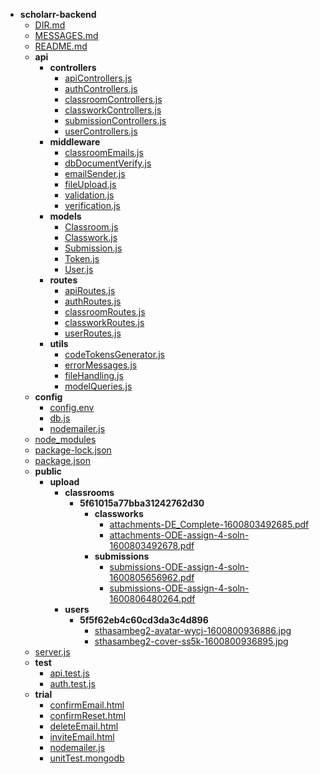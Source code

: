 - __scholarr\-backend__
   - [DIR.md](DIR.md)
   - [MESSAGES.md](MESSAGES.md)
   - [README.md](README.md)
   - __api__
     - __controllers__
       - [apiControllers.js](api/controllers/apiControllers.js)
       - [authControllers.js](api/controllers/authControllers.js)
       - [classroomControllers.js](api/controllers/classroomControllers.js)
       - [classworkControllers.js](api/controllers/classworkControllers.js)
       - [submissionControllers.js](api/controllers/submissionControllers.js)
       - [userControllers.js](api/controllers/userControllers.js)
     - __middleware__
       - [classroomEmails.js](api/middleware/classroomEmails.js)
       - [dbDocumentVerify.js](api/middleware/dbDocumentVerify.js)
       - [emailSender.js](api/middleware/emailSender.js)
       - [fileUpload.js](api/middleware/fileUpload.js)
       - [validation.js](api/middleware/validation.js)
       - [verification.js](api/middleware/verification.js)
     - __models__
       - [Classroom.js](api/models/Classroom.js)
       - [Classwork.js](api/models/Classwork.js)
       - [Submission.js](api/models/Submission.js)
       - [Token.js](api/models/Token.js)
       - [User.js](api/models/User.js)
     - __routes__
       - [apiRoutes.js](api/routes/apiRoutes.js)
       - [authRoutes.js](api/routes/authRoutes.js)
       - [classroomRoutes.js](api/routes/classroomRoutes.js)
       - [classworkRoutes.js](api/routes/classworkRoutes.js)
       - [userRoutes.js](api/routes/userRoutes.js)
     - __utils__
       - [codeTokensGenerator.js](api/utils/codeTokensGenerator.js)
       - [errorMessages.js](api/utils/errorMessages.js)
       - [fileHandling.js](api/utils/fileHandling.js)
       - [modelQueries.js](api/utils/modelQueries.js)
   - __config__
     - [config.env](config/config.env)
     - [db.js](config/db.js)
     - [nodemailer.js](config/nodemailer.js)
   - [node\_modules](node_modules)
   - [package\-lock.json](package-lock.json)
   - [package.json](package.json)
   - __public__
     - __upload__
       - __classrooms__
         - __5f61015a77bba31242762d30__
           - __classworks__
             - [attachments\-DE\_Complete\-1600803492685.pdf](public/upload/classrooms/5f61015a77bba31242762d30/classworks/attachments-DE_Complete-1600803492685.pdf)
             - [attachments\-ODE\-assign\-4\-soln\-1600803492678.pdf](public/upload/classrooms/5f61015a77bba31242762d30/classworks/attachments-ODE-assign-4-soln-1600803492678.pdf)
           - __submissions__
             - [submissions\-ODE\-assign\-4\-soln\-1600805656962.pdf](public/upload/classrooms/5f61015a77bba31242762d30/submissions/submissions-ODE-assign-4-soln-1600805656962.pdf)
             - [submissions\-ODE\-assign\-4\-soln\-1600806480264.pdf](public/upload/classrooms/5f61015a77bba31242762d30/submissions/submissions-ODE-assign-4-soln-1600806480264.pdf)
       - __users__
         - __5f5f62eb4c60cd3da3c4d896__
           - [sthasambeg2\-avatar\-wycj\-1600800936886.jpg](public/upload/users/5f5f62eb4c60cd3da3c4d896/sthasambeg2-avatar-wycj-1600800936886.jpg)
           - [sthasambeg2\-cover\-ss5k\-1600800936895.jpg](public/upload/users/5f5f62eb4c60cd3da3c4d896/sthasambeg2-cover-ss5k-1600800936895.jpg)
   - [server.js](server.js)
   - __test__
     - [api.test.js](test/api.test.js)
     - [auth.test.js](test/auth.test.js)
   - __trial__
     - [confirmEmail.html](trial/confirmEmail.html)
     - [confirmReset.html](trial/confirmReset.html)
     - [deleteEmail.html](trial/deleteEmail.html)
     - [inviteEmail.html](trial/inviteEmail.html)
     - [nodemailer.js](trial/nodemailer.js)
     - [unitTest.mongodb](trial/unitTest.mongodb)

